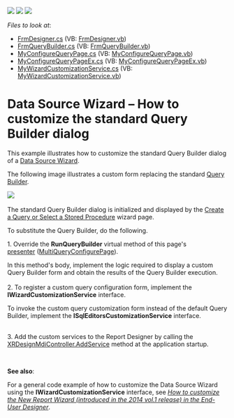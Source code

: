 <!-- default badges list -->
![](https://img.shields.io/endpoint?url=https://codecentral.devexpress.com/api/v1/VersionRange/128597970/16.2.3%2B)
[![](https://img.shields.io/badge/Open_in_DevExpress_Support_Center-FF7200?style=flat-square&logo=DevExpress&logoColor=white)](https://supportcenter.devexpress.com/ticket/details/T333785)
[![](https://img.shields.io/badge/📖_How_to_use_DevExpress_Examples-e9f6fc?style=flat-square)](https://docs.devexpress.com/GeneralInformation/403183)
<!-- default badges end -->
<!-- default file list -->
*Files to look at*:

* [FrmDesigner.cs](./CS/ReplaceQueryBuilderSample/FrmDesigner.cs) (VB: [FrmDesigner.vb](./VB/ReplaceQueryBuilderSample/FrmDesigner.vb))
* [FrmQueryBuilder.cs](./CS/ReplaceQueryBuilderSample/FrmQueryBuilder.cs) (VB: [FrmQueryBuilder.vb](./VB/ReplaceQueryBuilderSample/FrmQueryBuilder.vb))
* [MyConfigureQueryPage.cs](./CS/ReplaceQueryBuilderSample/MyConfigureQueryPage.cs) (VB: [MyConfigureQueryPage.vb](./VB/ReplaceQueryBuilderSample/MyConfigureQueryPage.vb))
* [MyConfigureQueryPageEx.cs](./CS/ReplaceQueryBuilderSample/MyConfigureQueryPageEx.cs) (VB: [MyConfigureQueryPageEx.vb](./VB/ReplaceQueryBuilderSample/MyConfigureQueryPageEx.vb))
* [MyWizardCustomizationService.cs](./CS/ReplaceQueryBuilderSample/MyWizardCustomizationService.cs) (VB: [MyWizardCustomizationService.vb](./VB/ReplaceQueryBuilderSample/MyWizardCustomizationService.vb))
<!-- default file list end -->
# Data Source Wizard – How to customize the standard Query Builder dialog


<p>This example illustrates how to customize the standard Query Builder dialog of a <a href="https://documentation.devexpress.com/#XtraReports/CustomDocument115389">Data Source Wizard</a>.</p>
<p>The following image illustrates a custom form replacing the standard <a href="https://documentation.devexpress.com/#XtraReports/CustomDocument17308">Query Builder</a>.</p>
<p><img src="https://raw.githubusercontent.com/DevExpress-Examples/data-source-wizard-how-to-customize-the-standard-query-builder-dialog-t333785/16.2.3+/media/a0f83647-baf4-11e6-80bf-00155d62480c.png"><br><br>The standard Query Builder dialog is initialized and displayed by the <a href="https://documentation.devexpress.com/#XtraReports/CustomDocument4251">Create a Query or Select a Stored Procedure</a> wizard page.</p>
<p>To substitute the Query Builder, do the following.</p>
<p>1. Override the <strong>RunQueryBuilder</strong> virtual method of this page's <a href="https://documentation.devexpress.com/#XtraReports/CustomDocument115389">presenter</a> (<a href="https://documentation.devexpress.com/#CoreLibraries/clsDevExpressDataAccessWizardPresentersMultiQueryConfigurePage%7eTModel%7etopic">MultiQueryConfigurePage<TModel></a>).</p>
<p>In this method's body, implement the logic required to display a custom Query Builder form and obtain the results of the Query Builder execution.<br><br>2. To register a custom query configuration form, implement the <strong>IWizardCustomizationService</strong> interface.</p>
<p>To invoke the custom query customization form instead of the default Query Builder, implement the <strong>ISqlEditorsCustomizationService</strong> interface.</p>
<p><br>3. Add the custom services to the Report Designer by calling the <a href="https://documentation.devexpress.com/#XtraReports/DevExpressXtraReportsUserDesignerXRDesignMdiController_AddServicetopic">XRDesignMdiController.AddService</a> method at the application startup.</p>
<p> </p>
<p><strong>See also</strong>:</p>
<p>For a general code example of how to customize the Data Source Wizard using the <strong>IWizardCustomizationService</strong> interface, see <em><a href="https://www.devexpress.com/Support/Center/p/T140683">How to customize the New Report Wizard (introduced in the 2014 vol.1 release) in the End-User Designer</a></em>.</p>

<br/>


